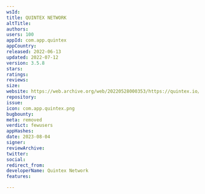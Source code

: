 ```yaml
---
wsId: 
title: QUINTEX NETWORK
altTitle: 
authors: 
users: 100
appId: com.app.quintex
appCountry: 
released: 2022-06-13
updated: 2022-07-12
version: 3.5.8
stars: 
ratings: 
reviews: 
size: 
website: https://web.archive.org/web/20220528000353/https://quintex.io/
repository: 
issue: 
icon: com.app.quintex.png
bugbounty: 
meta: removed
verdict: fewusers
appHashes: 
date: 2023-08-04
signer: 
reviewArchive: 
twitter: 
social: 
redirect_from: 
developerName: Quintex Network
features: 

---
```


